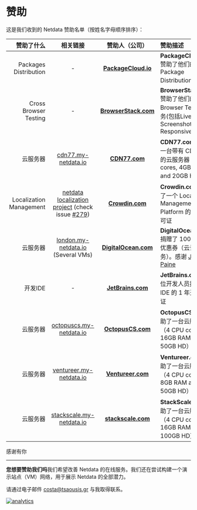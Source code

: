 # 赞助

这是我们收到的 Netdata 赞助名单（按姓名字母顺序排序）：

赞助了什么|相关链接|赞助人（公司）|赞助描述
----:|:-----:|:---:|:-----------
Packages Distribution|-|**[PackageCloud.io](https://packagecloud.io/)**|**PackageCloud.io** 赞助了他们的 Package Distribution 服务
Cross Browser Testing|-|**[BrowserStack.com](https://www.browserstack.com/)**|**BrowserStack.com**赞助了他们的  Browser Testing 服务(包括Live, Screenshots, Responsive)
云服务器|[cdn77.my-netdata.io](http://cdn77.my-netdata.io)|**[CDN77.com](https://www.cdn77.com/)**|**CDN77.com**赞助了一台带有 CDN 服务的云服务器（2 CPU cores, 4GB RAM and 20GB HD）
Localization Management|[netdata localization project](https://crowdin.com/project/netdata) (check issue [#279](https://github.com/netdata/netdata/issues/279))|**[Crowdin.com](https://crowdin.com/)**|**Crowdin.com**赞助了一个 Localization Management Platform 的开源许可证
云服务器|[london.my-netdata.io](https://london.my-netdata.io) (Several VMs)|**[DigitalOcean.com](https://www.digitalocean.com/)**|**DigitalOcean.com**捐赠了 1000 美元的优惠券（云计算服务）。感谢 [Justin Paine](https://github.com/xxdesmus)
开发IDE|-|**[JetBrains.com](https://www.jetbrains.com/)**|**JetBrains.com**为 4 位开发人员提供了 IDE 的 1 年开源许可证
云服务器|[octopuscs.my-netdata.io](https://octopuscs.my-netdata.io)|**[OctopusCS.com](https://octopuscs.com/)**|**OctopusCS.com**赞助了一台云服务器（4 CPU cores, 16GB RAM and 50GB HD）
云服务器|[ventureer.my-netdata.io](https://ventureer.my-netdata.io)|**[Ventureer.com](https://ventureer.com/)**|**Ventureer.com**赞助了一台云服务器（4 CPU cores, 8GB RAM and 50GB HD）
云服务器|[stackscale.my-netdata.io](https://stackscale.my-netdata.io)|**[stackscale.com](https://www.stackscale.com/)**|**StackScale.com**赞助了一台云服务器（4 CPU cores, 16GB RAM and 100GB HD）

感谢有你

---

**您想要赞助我们吗**我们希望改善 Netdata 的在线服务。我们还在尝试构建一个演示站点（VM）网络，用于展示 Netdata 的全部潜力。

请通过电子邮件 costa@tsaousis.gr 与我取得联系。

[![analytics](https://www.google-analytics.com/collect?v=1&aip=1&t=pageview&_s=1&ds=github&dr=https%3A%2F%2Fgithub.com%2Fnetdata%2Fnetdata&dl=https%3A%2F%2Fmy-netdata.io%2Fgithub%2Fdocs%2FDonations-netdata-has-received&_u=MAC~&cid=5792dfd7-8dc4-476b-af31-da2fdb9f93d2&tid=UA-64295674-3)]()
